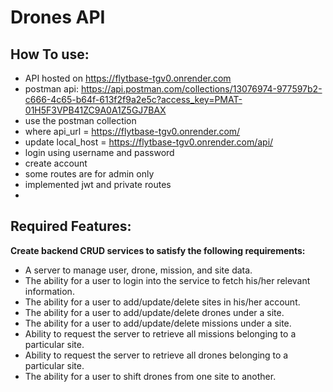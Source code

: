 # Drones API

## How To use:
 - API hosted on https://flytbase-tgv0.onrender.com
 - postman api: https://api.postman.com/collections/13076974-977597b2-c666-4c65-b64f-613f2f9a2e5c?access_key=PMAT-01H5F3VPB41ZC9A0A1Z5GJ7BAX
 - use the postman collection
 - where api_url = https://flytbase-tgv0.onrender.com/
 - update local_host = https://flytbase-tgv0.onrender.com/api/
 - login using username and password
 - create account
 - some routes are for admin only
 - implemented jwt and private routes
 - 


## Required Features:
**Create backend CRUD services to satisfy the following requirements:**
- A server to manage user, drone, mission, and site data.
- The ability for a user to login into the service to fetch his/her relevant
information.
- The ability for a user to add/update/delete sites in his/her account.
- The ability for a user to add/update/delete drones under a site.
- The ability for a user to add/update/delete missions under a site.
- Ability to request the server to retrieve all missions belonging to a
particular site.
- Ability to request the server to retrieve all drones belonging to a particular
site.
- The ability for a user to shift drones from one site to another.

